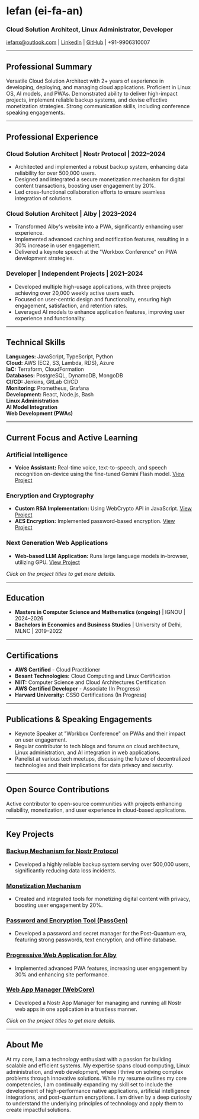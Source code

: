 # Iefan (ei-fa-an)

### Cloud Solution Architect, Linux Administrator, Developer

[iefanx@outlook.com](mailto:iefanx@outlook.com) | [LinkedIn](https://linkedin.com/in/realiefan) | [GitHub](https://github.com/iefanx) | +91-9906310007

---

## Professional Summary

Versatile Cloud Solution Architect with 2+ years of experience in developing, deploying, and managing cloud applications. Proficient in Linux OS, AI models, and PWAs. Demonstrated ability to deliver high-impact projects, implement reliable backup systems, and devise effective monetization strategies. Strong communication skills, including conference speaking engagements.

---

## Professional Experience

### Cloud Solution Architect | Nostr Protocol | 2022–2024
- Architected and implemented a robust backup system, enhancing data reliability for over 500,000 users.
- Designed and integrated a secure monetization mechanism for digital content transactions, boosting user engagement by 20%.
- Led cross-functional collaboration efforts to ensure seamless integration of solutions.

### Cloud Solution Architect | Alby | 2023–2024
- Transformed Alby's website into a PWA, significantly enhancing user experience.
- Implemented advanced caching and notification features, resulting in a 30% increase in user engagement.
- Delivered a keynote speech at the "Workbox Conference" on PWA development strategies.

### Developer | Independent Projects | 2021–2024
- Developed multiple high-usage applications, with three projects achieving over 20,000 weekly active users each.
- Focused on user-centric design and functionality, ensuring high engagement, satisfaction, and retention rates.
- Leveraged AI models to enhance application features, improving user experience and functionality.

---

## Technical Skills

**Languages:** JavaScript, TypeScript, Python  
**Cloud:** AWS (EC2, S3, Lambda, RDS), Azure  
**IaC:** Terraform, CloudFormation  
**Databases:** PostgreSQL, DynamoDB, MongoDB  
**CI/CD:** Jenkins, GitLab CI/CD  
**Monitoring:** Prometheus, Grafana  
**Development:** React, Node.js, Bash  
**Linux Administration**  
**AI Model Integration**  
**Web Development (PWAs)**

---

## Current Focus and Active Learning

### Artificial Intelligence
- **Voice Assistant:** Real-time voice, text-to-speech, and speech recognition on-device using the fine-tuned Gemini Flash model. [View Project](https://ai.iefan.tech)

### Encryption and Cryptography
- **Custom RSA Implementation:** Using WebCrypto API in JavaScript. [View Project](https://en.webcore.live)
- **AES Encryption:** Implemented password-based encryption. [View Project](https://en.webcore.live)

### Next Generation Web Applications
- **Web-based LLM Application:** Runs large language models in-browser, utilizing GPU. [View Project](https://nostr-local-ai.vercel.app)

*Click on the project titles to get more details.*

---

## Education

- **Masters in Computer Science and Mathematics (ongoing)** | IGNOU | 2024–2026
- **Bachelors in Economics and Business Studies** | University of Delhi, MLNC | 2019–2022

---

## Certifications

- **AWS Certified** - Cloud Practitioner
- **Besant Technologies:** Cloud Computing and Linux Certification
- **NIIT:** Computer Science and Cloud Architectures Certification
- **AWS Certified Developer** - Associate (In Progress)
- **Harvard University:** CS50 Certifications (In Progress)

---

## Publications & Speaking Engagements

- Keynote Speaker at "Workbox Conference" on PWAs and their impact on user engagement.
- Regular contributor to tech blogs and forums on cloud architecture, Linux administration, and AI integration in web applications.
- Panelist at various tech meetups, discussing the future of decentralized technologies and their implications for data privacy and security.

---

## Open Source Contributions

Active contributor to open-source communities with projects enhancing reliability, monetization, and user experience in cloud-based applications.

---

## Key Projects

### [Backup Mechanism for Nostr Protocol](https://nostrsync.live)
- Developed a highly reliable backup system serving over 500,000 users, significantly reducing data loss incidents.

### [Monetization Mechanism](https://webcore.live)
- Created and integrated tools for monetizing digital content with privacy, boosting user engagement by 20%.

### [Password and Encryption Tool (PassGen)](https://en.webcore.live)
- Developed a password and secret manager for the Post-Quantum era, featuring strong passwords, text encryption, and offline database.

### [Progressive Web Application for Alby](https://webcore.live)
- Implemented advanced PWA features, increasing user engagement by 30% and enhancing site performance.

### [Web App Manager (WebCore)](https://dev.webcore.live)
- Developed a Nostr App Manager for managing and running all Nostr web apps in one application in a trustless manner.

*Click on the project titles to get more details.*

---

## About Me

At my core, I am a technology enthusiast with a passion for building scalable and efficient systems. My expertise spans cloud computing, Linux administration, and web development, where I thrive on solving complex problems through innovative solutions. While my resume outlines my core competencies, I am continually expanding my skill set to include the development of high-performance native applications, artificial intelligence integrations, and post-quantum encryptions. I am driven by a deep curiosity to understand the underlying principles of technology and apply them to create impactful solutions.